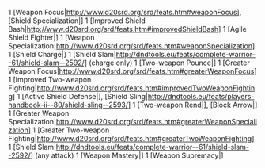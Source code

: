 

   1 [Weapon Focus|http://www.d20srd.org/srd/feats.htm#weaponFocus], [Shield Specialization|]
   1 [Improved Shield Bash|http://www.d20srd.org/srd/feats.htm#improvedShieldBash]
   1 [Agile Shield Fighter|]
   1 [Weapon Specialization|http://www.d20srd.org/srd/feats.htm#weaponSpecialization]
   1 [Shield Charge|]
   1 [Shield Slam|http://dndtools.eu/feats/complete-warrior--61/shield-slam--2592/] (charge only)
   1 [Two-weapon Pounce|]
   1 [Greater Weapon Focus|http://www.d20srd.org/srd/feats.htm#greaterWeaponFocus]
   1 [Improved Two-weapon Fighting|http://www.d20srd.org/srd/feats.htm#improvedTwoWeaponFighting]
   1 [Active Shield Defense|], [Shield Sling|http://dndtools.eu/feats/players-handbook-ii--80/shield-sling--2593/]
   1 [Two-weapon Rend|], [Block Arrow|]
   1 [Greater Weapon Specialization|http://www.d20srd.org/srd/feats.htm#greaterWeaponSpecialization]
   1 [Greater Two-weapon Fighting|http://www.d20srd.org/srd/feats.htm#greaterTwoWeaponFighting]
   1 [Shield Slam|http://dndtools.eu/feats/complete-warrior--61/shield-slam--2592/] (any attack)
   1 [Weapon Mastery|]
   1 [Weapon Supremacy|]